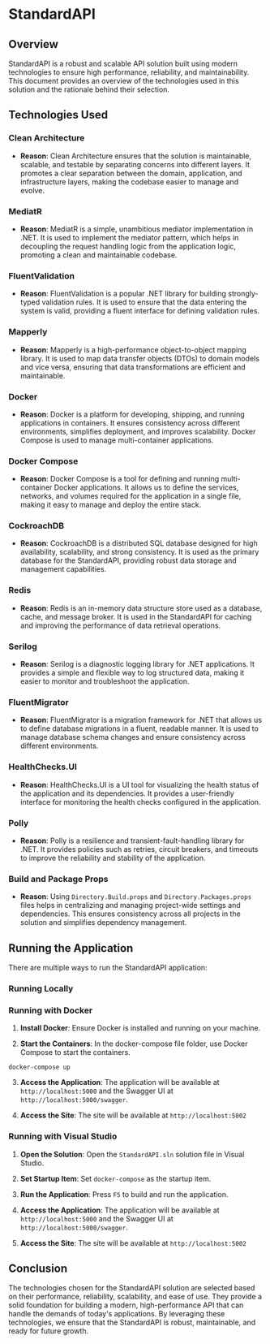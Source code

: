 # StandardAPI

## Overview

StandardAPI is a robust and scalable API solution built using modern technologies to ensure high performance, reliability, and maintainability. This document provides an overview of the technologies used in this solution and the rationale behind their selection.

## Technologies Used

### Clean Architecture
- **Reason**: Clean Architecture ensures that the solution is maintainable, scalable, and testable by separating concerns into different layers. It promotes a clear separation between the domain, application, and infrastructure layers, making the codebase easier to manage and evolve.

### MediatR
- **Reason**: MediatR is a simple, unambitious mediator implementation in .NET. It is used to implement the mediator pattern, which helps in decoupling the request handling logic from the application logic, promoting a clean and maintainable codebase.

### FluentValidation
- **Reason**: FluentValidation is a popular .NET library for building strongly-typed validation rules. It is used to ensure that the data entering the system is valid, providing a fluent interface for defining validation rules.

### Mapperly
- **Reason**: Mapperly is a high-performance object-to-object mapping library. It is used to map data transfer objects (DTOs) to domain models and vice versa, ensuring that data transformations are efficient and maintainable.

### Docker
- **Reason**: Docker is a platform for developing, shipping, and running applications in containers. It ensures consistency across different environments, simplifies deployment, and improves scalability. Docker Compose is used to manage multi-container applications.

### Docker Compose
- **Reason**: Docker Compose is a tool for defining and running multi-container Docker applications. It allows us to define the services, networks, and volumes required for the application in a single file, making it easy to manage and deploy the entire stack.

### CockroachDB
- **Reason**: CockroachDB is a distributed SQL database designed for high availability, scalability, and strong consistency. It is used as the primary database for the StandardAPI, providing robust data storage and management capabilities.

### Redis
- **Reason**: Redis is an in-memory data structure store used as a database, cache, and message broker. It is used in the StandardAPI for caching and improving the performance of data retrieval operations.

### Serilog
- **Reason**: Serilog is a diagnostic logging library for .NET applications. It provides a simple and flexible way to log structured data, making it easier to monitor and troubleshoot the application.

### FluentMigrator
- **Reason**: FluentMigrator is a migration framework for .NET that allows us to define database migrations in a fluent, readable manner. It is used to manage database schema changes and ensure consistency across different environments.

### HealthChecks.UI
- **Reason**: HealthChecks.UI is a UI tool for visualizing the health status of the application and its dependencies. It provides a user-friendly interface for monitoring the health checks configured in the application.

### Polly
- **Reason**: Polly is a resilience and transient-fault-handling library for .NET. It provides policies such as retries, circuit breakers, and timeouts to improve the reliability and stability of the application.

### Build and Package Props
- **Reason**: Using `Directory.Build.props` and `Directory.Packages.props` files helps in centralizing and managing project-wide settings and dependencies. This ensures consistency across all projects in the solution and simplifies dependency management.

## Running the Application

There are multiple ways to run the StandardAPI application:

### Running Locally

### Running with Docker

1. **Install Docker**: Ensure Docker is installed and running on your machine.

2. **Start the Containers**: In the docker-compose file folder, use Docker Compose to start the containers.

```
docker-compose up
```

3. **Access the Application**: The application will be available at `http://localhost:5000` and the Swagger UI at `http://localhost:5000/swagger`.

4. **Access the Site**: The site will be available at `http://localhost:5002`

### Running with Visual Studio

1. **Open the Solution**: Open the `StandardAPI.sln` solution file in Visual Studio.

2. **Set Startup Item**: Set `docker-compose` as the startup item.

3. **Run the Application**: Press `F5` to build and run the application.

4. **Access the Application**: The application will be available at `http://localhost:5000` and the Swagger UI at `http://localhost:5000/swagger`.

5. **Access the Site**: The site will be available at `http://localhost:5002`

## Conclusion

The technologies chosen for the StandardAPI solution are selected based on their performance, reliability, scalability, and ease of use. They provide a solid foundation for building a modern, high-performance API that can handle the demands of today's applications. By leveraging these technologies, we ensure that the StandardAPI is robust, maintainable, and ready for future growth.

